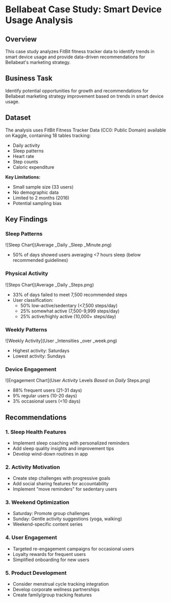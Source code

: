 # Bellabeat Case Study: Smart Device Usage Analysis

##  Overview
This case study analyzes FitBit fitness tracker data to identify trends in smart device usage and provide data-driven recommendations for Bellabeat's marketing strategy.

##  Business Task
Identify potential opportunities for growth and recommendations for Bellabeat marketing strategy improvement based on trends in smart device usage.

##  Dataset
The analysis uses FitBit Fitness Tracker Data (CC0: Public Domain) available on Kaggle, containing 18 tables tracking:
- Daily activity
- Sleep patterns
- Heart rate
- Step counts
- Caloric expenditure

**Key Limitations:**
- Small sample size (33 users)
- No demographic data
- Limited to 2 months (2016)
- Potential sampling bias

##  Key Findings

###  Sleep Patterns
![Sleep Chart](Average _Daily _Sleep _Minute.png)
- 50% of days showed users averaging <7 hours sleep (below recommended guidelines)

###  Physical Activity
![Steps Chart](Average _Daily _Steps.png)
- 33% of days failed to meet 7,500 recommended steps
- User classification:
  - 50% low-active/sedentary (<7,500 steps/day)
  - 25% somewhat active (7,500-9,999 steps/day)
  - 25% active/highly active (10,000+ steps/day)

###  Weekly Patterns
![Weekly Activity](User _Intensities _over _week.png)
- Highest activity: Saturdays
- Lowest activity: Sundays

###  Device Engagement
![Engagement Chart](User _Activity_ Levels _Based_ on _Daily_ Steps.png)
- 88% frequent users (21-31 days)
- 9% regular users (10-20 days)
- 3% occasional users (<10 days)

##  Recommendations

### 1. Sleep Health Features
- Implement sleep coaching with personalized reminders
- Add sleep quality insights and improvement tips
- Develop wind-down routines in app

### 2. Activity Motivation
- Create step challenges with progressive goals
- Add social sharing features for accountability
- Implement "move reminders" for sedentary users

### 3. Weekend Optimization
- Saturday: Promote group challenges
- Sunday: Gentle activity suggestions (yoga, walking)
- Weekend-specific content series

### 4. User Engagement
- Targeted re-engagement campaigns for occasional users
- Loyalty rewards for frequent users
- Simplified onboarding for new users

### 5. Product Development
- Consider menstrual cycle tracking integration
- Develop corporate wellness partnerships
- Create family/group tracking features

